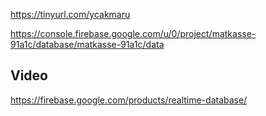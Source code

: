 https://tinyurl.com/ycakmaru

https://console.firebase.google.com/u/0/project/matkasse-91a1c/database/matkasse-91a1c/data

## Video

https://firebase.google.com/products/realtime-database/
